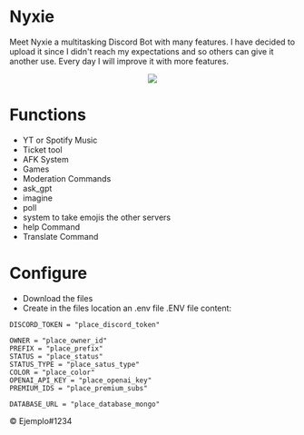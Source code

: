 # Nyxie
Meet Nyxie a multitasking Discord Bot with many features. I have decided to upload it since I didn't reach my expectations and so others can give it another use. Every day I will improve it with more features.

<center>
<img src="https://i.imgur.com/gw4mLRC.png" >
</center>

# Functions

- YT or Spotify Music
- Ticket tool
- AFK System
- Games
- Moderation Commands
- ask_gpt
- imagine
- poll
- system to take emojis the other servers
- help Command
- Translate Command

# Configure

- Download the files
- Create in the files location an .env file
.ENV file content:

```
DISCORD_TOKEN = "place_discord_token"

OWNER = "place_owner_id"
PREFIX = "place_prefix"
STATUS = "place_status"
STATUS_TYPE = "place_satus_type"
COLOR = "place_color"
OPENAI_API_KEY = "place_openai_key"
PREMIUM_IDS = "place_premium_subs" 

DATABASE_URL = "place_database_mongo"
```

© Ejemplo#1234
